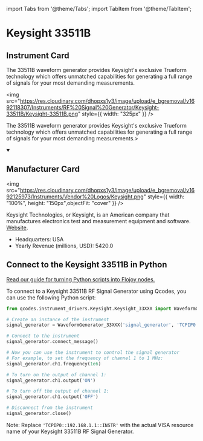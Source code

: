 
import Tabs from '@theme/Tabs';
import TabItem from '@theme/TabItem';

# Keysight 33511B

## Instrument Card

<div className="flex">

<div>

The 33511B waveform generator provides Keysight's exclusive Trueform technology which offers unmatched capabilities for generating a full range of signals for your most demanding measurements.

</div>

<img src="https://res.cloudinary.com/dhopxs1y3/image/upload/e_bgremoval/v1692118307/Instruments/RF%20Signal%20Generator/Keysight-33511B/Keysight-33511B.png" style={{ width: "325px" }} />

</div>

The 33511B waveform generator provides Keysight's exclusive Trueform technology which offers unmatched capabilities for generating a full range of signals for your most demanding measurements.>

<details open>
<summary><h2>Manufacturer Card</h2></summary>

<img src="https://res.cloudinary.com/dhopxs1y3/image/upload/e_bgremoval/v1692125973/Instruments/Vendor%20Logos/Keysight.png" style={{ width: "100%", height: "150px",objectFit: "cover" }} />

Keysight Technologies, or Keysight, is an American company that manufactures electronics test and measurement equipment and software. <a href="https://www.keysight.com/us/en/home.html">Website</a>.

<ul>
  <li>Headquarters: USA</li>
  <li>Yearly Revenue (millions, USD): 5420.0</li>
</ul>
</details>

## Connect to the Keysight 33511B in Python

[Read our guide for turning Python scripts into Flojoy nodes.](https://docs.flojoy.ai/custom-nodes/creating-custom-node/)


<Tabs>
<TabItem value="Qcodes" label="Qcodes">

To connect to a Keysight 33511B RF Signal Generator using Qcodes, you can use the following Python script:

```python
from qcodes.instrument_drivers.Keysight.Keysight_33XXX import WaveformGenerator_33XXX

# Create an instance of the instrument
signal_generator = WaveformGenerator_33XXX('signal_generator', 'TCPIP0::192.168.1.1::INSTR')

# Connect to the instrument
signal_generator.connect_message()

# Now you can use the instrument to control the signal generator
# For example, to set the frequency of channel 1 to 1 MHz:
signal_generator.ch1.frequency(1e6)

# To turn on the output of channel 1:
signal_generator.ch1.output('ON')

# To turn off the output of channel 1:
signal_generator.ch1.output('OFF')

# Disconnect from the instrument
signal_generator.close()
```

Note: Replace `'TCPIP0::192.168.1.1::INSTR'` with the actual VISA resource name of your Keysight 33511B RF Signal Generator.

</TabItem>
</Tabs>